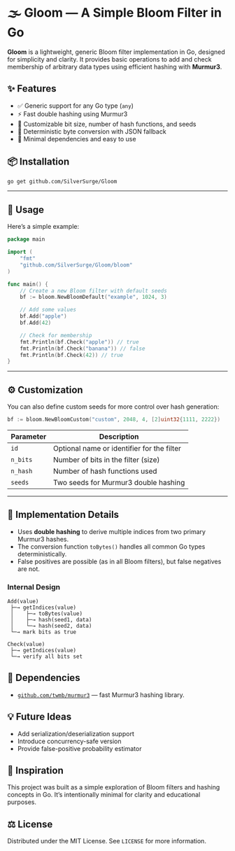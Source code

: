 # 🌫️ Gloom — A Simple Bloom Filter in Go

**Gloom** is a lightweight, generic Bloom filter implementation in Go, designed for simplicity and clarity. It provides basic operations to add and check membership of arbitrary data types using efficient hashing with **Murmur3**.

## ✨ Features

- ✅ Generic support for any Go type (`any`)
- ⚡ Fast double hashing using Murmur3
- 🧩 Customizable bit size, number of hash functions, and seeds
- 🧠 Deterministic byte conversion with JSON fallback
- 🧍 Minimal dependencies and easy to use

## 📦 Installation

```bash
go get github.com/SilverSurge/Gloom
```

---

## 🧰 Usage

Here’s a simple example:

```go
package main

import (
    "fmt"
    "github.com/SilverSurge/Gloom/bloom"
)

func main() {
    // Create a new Bloom filter with default seeds
    bf := bloom.NewBloomDefault("example", 1024, 3)

    // Add some values
    bf.Add("apple")
    bf.Add(42)

    // Check for membership
    fmt.Println(bf.Check("apple")) // true
    fmt.Println(bf.Check("banana")) // false
    fmt.Println(bf.Check(42)) // true
}
```

---

## ⚙️ Customization

You can also define custom seeds for more control over hash generation:

```go
bf := bloom.NewBloomCustom("custom", 2048, 4, [2]uint32{1111, 2222})
```

| Parameter | Description                                |
| --------- | ------------------------------------------ |
| `id`      | Optional name or identifier for the filter |
| `n_bits`  | Number of bits in the filter (size)        |
| `n_hash`  | Number of hash functions used              |
| `seeds`   | Two seeds for Murmur3 double hashing       |

---

## 🧪 Implementation Details

* Uses **double hashing** to derive multiple indices from two primary Murmur3 hashes.
* The conversion function `toBytes()` handles all common Go types deterministically.
* False positives are possible (as in all Bloom filters), but false negatives are not.

### Internal Design

```
Add(value)
 ├─→ getIndices(value)
 │    ├─→ toBytes(value)
 │    ├─→ hash(seed1, data)
 │    └─→ hash(seed2, data)
 └─→ mark bits as true

Check(value)
 ├─→ getIndices(value)
 └─→ verify all bits set
```

## 🧩 Dependencies

* [`github.com/twmb/murmur3`](https://pkg.go.dev/github.com/twmb/murmur3) — fast Murmur3 hashing library.

## 💡 Future Ideas

* Add serialization/deserialization support
* Introduce concurrency-safe version
* Provide false-positive probability estimator

## 🌱 Inspiration

This project was built as a simple exploration of Bloom filters and hashing concepts in Go.
It’s intentionally minimal for clarity and educational purposes.

## ⚖️ License

Distributed under the MIT License. See `LICENSE` for more information.
